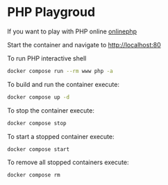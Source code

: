 # PHP Playgroud

If you want to play with PHP online [onlinephp](https://onlinephp.io/)

Start the container and navigate to [http://localhost:80](http://localhost:80)

To run PHP interactive shell
```sh
docker compose run --rm www php -a
```

To build and run the container execute:
```sh
docker compose up -d
```

To stop the container execute:
```sh
docker compose stop
```

To start a stopped container execute:
```sh
docker compose start
```

To remove all stopped containers execute:
```sh
docker compose rm
```